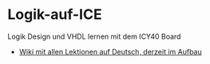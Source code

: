 # Logik-auf-ICE
Logik Design und VHDL lernen mit dem ICY40 Board

* [Wiki mit allen Lektionen auf Deutsch, derzeit im Aufbau](https://github.com/Edgar-Conzen/Logik-auf-ICE/wiki)
